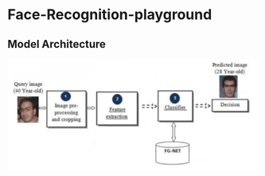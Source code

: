 # Face-Recognition-playground

## Model Architecture

![alt text](https://github.com/Adham-M/Face-Recognition-playground/blob/master/assets/model%20arch.png)
